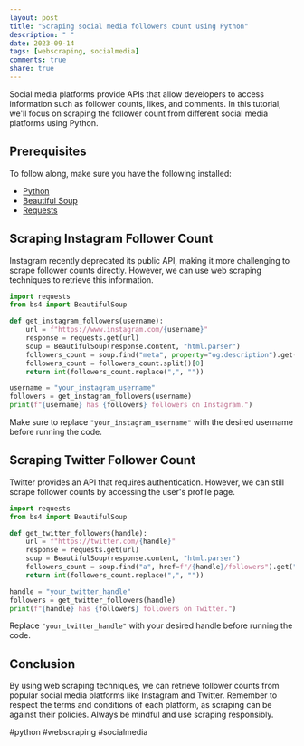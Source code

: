 ```yaml
---
layout: post
title: "Scraping social media followers count using Python"
description: " "
date: 2023-09-14
tags: [webscraping, socialmedia]
comments: true
share: true
---
```


Social media platforms provide APIs that allow developers to access information such as follower counts, likes, and comments. In this tutorial, we'll focus on scraping the follower count from different social media platforms using Python.

## Prerequisites
To follow along, make sure you have the following installed:
- [Python](https://www.python.org/downloads/)
- [Beautiful Soup](https://beautiful-soup-4.readthedocs.io/en/latest/)
- [Requests](https://requests.readthedocs.io/en/latest/)

## Scraping Instagram Follower Count
Instagram recently deprecated its public API, making it more challenging to scrape follower counts directly. However, we can use web scraping techniques to retrieve this information.

```python
import requests
from bs4 import BeautifulSoup

def get_instagram_followers(username):
    url = f"https://www.instagram.com/{username}"
    response = requests.get(url)
    soup = BeautifulSoup(response.content, "html.parser")
    followers_count = soup.find("meta", property="og:description").get("content")
    followers_count = followers_count.split()[0]
    return int(followers_count.replace(",", ""))

username = "your_instagram_username"
followers = get_instagram_followers(username)
print(f"{username} has {followers} followers on Instagram.")
```

Make sure to replace `"your_instagram_username"` with the desired username before running the code.

## Scraping Twitter Follower Count
Twitter provides an API that requires authentication. However, we can still scrape follower counts by accessing the user's profile page.

```python
import requests
from bs4 import BeautifulSoup

def get_twitter_followers(handle):
    url = f"https://twitter.com/{handle}"
    response = requests.get(url)
    soup = BeautifulSoup(response.content, "html.parser")
    followers_count = soup.find("a", href=f"/{handle}/followers").get("title")
    return int(followers_count.replace(",", ""))

handle = "your_twitter_handle"
followers = get_twitter_followers(handle)
print(f"{handle} has {followers} followers on Twitter.")
```

Replace `"your_twitter_handle"` with your desired handle before running the code.

## Conclusion
By using web scraping techniques, we can retrieve follower counts from popular social media platforms like Instagram and Twitter. Remember to respect the terms and conditions of each platform, as scraping can be against their policies. Always be mindful and use scraping responsibly.

#python #webscraping #socialmedia